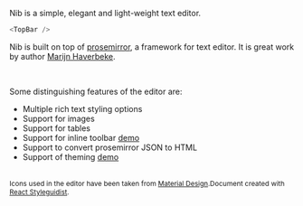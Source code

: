 Nib is a simple, elegant and light-weight text editor.

```js
<TopBar />
```

Nib is built on top of <a href="http://prosemirror.net" target="_blank">prosemirror</a>, a framework for text editor. It is great work by author <a href="http://marijnhaverbeke.nl/" target="_blank">Marijn Haverbeke</a>.

<br>

Some distinguishing features of the editor are:

- Multiple rich text styling options
- Support for images
- Support for tables
- Support for inline toolbar [demo](#/Demo/InlineToolbar)
- Support to convert prosemirror JSON to HTML
- Support of theming [demo](#/Demo/Themed)

<br>

<span style="font-size: 12px;">
  Icons used in the editor have been taken from <a href="https://material.io/tools/icons/?style=sharp" target="_blank">Material Design</a>.Document created with <a href="https://react-styleguidist.js.org/" target="_blank">React Styleguidist</a>.
</span>
